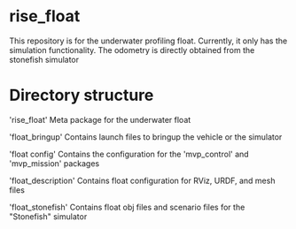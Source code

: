 # rise_float
This repository is  for the underwater profiling float.
Currently, it only has the simulation functionality.
The odometry is directly obtained from the stonefish simulator

# Directory structure
'rise_float' Meta package for the underwater float

'float_bringup' Contains launch files to bringup the vehicle or the simulator

'float config' Contains the configuration for the 'mvp_control' and 'mvp_mission' packages


'float_description' Contains float configuration for RViz, URDF, and mesh files

'float_stonefish' Contains float obj files and scenario files for the "Stonefish" simulator